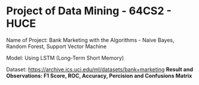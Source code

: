 # Project of Data Mining - 64CS2 - HUCE
Name of Project: Bank Marketing with the Algorithms - Naive Bayes, Random Forest, Support Vector Machine

Model: Using LSTM (Long-Term Short Memory)

Dataset: https://archive.ics.uci.edu/ml/datasets/bank+marketing
**Result and Observations: F1 Score, ROC, Accuracy, Percision and Confusions Matrix**
